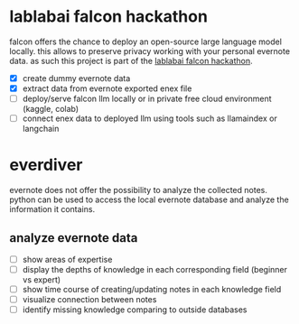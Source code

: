 # lablabai falcon hackathon

falcon offers the chance to deploy an open-source large language model locally. this allows to preserve privacy working with your personal evernote data. as such this project is part of the [lablabai falcon hackathon](https://lablab.ai/event/falcon-llms-24-hours-hackathon/fritzlabs).

- [X] create dummy evernote data
- [X] extract data from evernote exported enex file
- [ ] deploy/serve falcon llm locally or in private free cloud environment (kaggle, colab)
- [ ] connect enex data to deployed llm using tools such as llamaindex or langchain

# everdiver

evernote does not offer the possibility to analyze the collected notes. python can be used to access the local evernote database and analyze the information it contains.

## analyze evernote data
- [ ] show areas of expertise
- [ ] display the depths of knowledge in each corresponding field (beginner vs expert)
- [ ] show time course of creating/updating notes in each knowledge field
- [ ] visualize connection between notes
- [ ] identify missing knowledge comparing to outside databases
